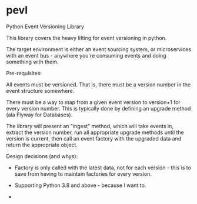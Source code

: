# pevl
Python Event Versioning Library

This library covers the heavy lifting for event versioning in python.

The target environment is either an event sourcing system, or microservices with
an event bus - anywhere you're consuming events and doing something with them.

Pre-requisites:

All events must be versioned. That is, there must be a version number in the event
structure somewhere.

There must be a way to map from a given event version to version+1 for every version number.
This is typically done by defining an upgrade method (ala Flyway for Databases).

The library will present an "ingest" method, which will take events in, extract the
version number, run all appropriate upgrade methods until the version is current, then
call an event factory with the upgraded data and return the appropriate object.

Design decisions (and whys):

* Factory is only called with the latest data, not for each version - this is to save
from having to maintain factories for every version.

* Supporting Python 3.8 and above - because I want to.

* 